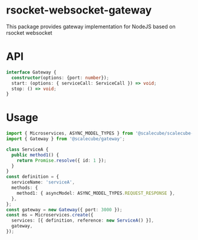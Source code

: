 # rsocket-websocket-gateway

This package provides gateway implementation for NodeJS based on rsocket websocket

# API

```typescript
interface Gateway {
  constructor(options: {port: number});
  start: (options: { serviceCall: ServiceCall }) => void;
  stop: () => void;
}
```

# Usage

```typescript
import { Microservices, ASYNC_MODEL_TYPES } from '@scalecube/scalecube-microservice';
import { Gateway } from '@scalecube/gateway';

class ServiceA {
  public method1() {
    return Promise.resolve({ id: 1 });
  }
}
const definition = {
  serviceName: 'serviceA',
  methods: {
    method1: { asyncModel: ASYNC_MODEL_TYPES.REQUEST_RESPONSE },
  },
};
const gateway = new Gateway({ port: 3000 });
const ms = Microservices.create({
  services: [{ definition, reference: new ServiceA() }],
  gateway,
});
```
